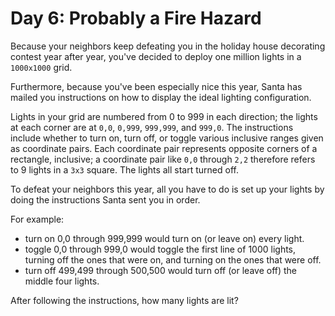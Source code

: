 # Day 6: Probably a Fire Hazard

Because your neighbors keep defeating you in the holiday house decorating
contest year after year, you've decided to deploy one million lights in a
`1000x1000` grid.

Furthermore, because you've been especially nice this year, Santa has mailed you
instructions on how to display the ideal lighting configuration.

Lights in your grid are numbered from 0 to 999 in each direction; the lights at
each corner are at `0,0`, `0,999`, `999,999`, and `999,0`. The instructions
include whether to turn on, turn off, or toggle various inclusive ranges given
as coordinate pairs. Each coordinate pair represents opposite corners of a
rectangle, inclusive; a coordinate pair like `0,0` through `2,2` therefore
refers to 9 lights in a `3x3` square. The lights all start turned off.

To defeat your neighbors this year, all you have to do is set up your lights by
doing the instructions Santa sent you in order.

For example:

* turn on 0,0 through 999,999 would turn on (or leave on) every light.
* toggle 0,0 through 999,0 would toggle the first line of 1000 lights, turning
  off the ones that were on, and turning on the ones that were off.
* turn off 499,499 through 500,500 would turn off (or leave off) the middle four
  lights.

After following the instructions, how many lights are lit?
